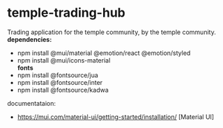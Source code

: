 # temple-trading-hub
Trading application for the temple community, by the temple community.
**dependencies:**
- npm install @mui/material @emotion/react @emotion/styled  
- npm install @mui/icons-material   
**fonts**   
- npm install @fontsource/jua
- npm install @fontsource/inter
- npm install @fontsource/kadwa

documentataion:
- https://mui.com/material-ui/getting-started/installation/ [Material UI]